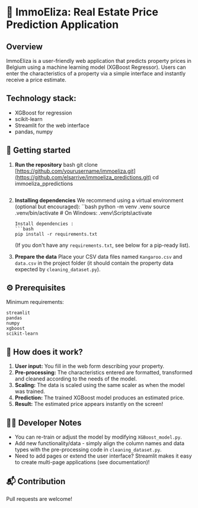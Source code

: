 # 🏡 ImmoEliza: Real Estate Price Prediction Application

## Overview
ImmoEliza is a user-friendly web application that predicts property prices in Belgium using a machine learning model (XGBoost Regressor). Users can enter the characteristics of a property via a simple interface and instantly receive a price estimate.

## Technology stack:
* XGBoost for regression
* scikit-learn
* Streamlit for the web interface
* pandas, numpy

## 🚀 Getting started
1.  **Run the repository**
    bash
    git clone [https://github.com/yourusername/immoeliza.git](https://github.com/elsarrive/immoeliza_predictions.git)
    cd immoeliza_ppredictions
    ```

2.  **Installing dependencies**
    We recommend using a virtual environment (optional but encouraged):
    ``bash
    python -m venv .venv
    source .venv/bin/activate # On Windows: .venv\Scripts\activate
    ```
    Install dependencies :
    ```bash
    pip install -r requirements.txt
    ```
    (If you don't have any `requirements.txt`, see below for a pip-ready list).

3.  **Prepare the data**
    Place your CSV data files named `Kangaroo.csv` and `data.csv` in the project folder (it should contain the property data expected by `cleaning_dataset.py`).


## ⚙️ Prerequisites
Minimum requirements:
```
streamlit
pandas
numpy
xgboost
scikit-learn
```

## 📝 How does it work?
1.  **User input:** You fill in the web form describing your property.
2.  **Pre-processing:** The characteristics entered are formatted, transformed and cleaned according to the needs of the model.
3.  **Scaling:** The data is scaled using the same scaler as when the model was trained.
4.  **Prediction:** The trained XGBoost model produces an estimated price.
5.  **Result:** The estimated price appears instantly on the screen!

## 🧑‍💻 Developer Notes
* You can re-train or adjust the model by modifying `XGBoost_model.py`.
* Add new functionality/data - simply align the column names and data types with the pre-processing code in `cleaning_dataset.py`.
* Need to add pages or extend the user interface? Streamlit makes it easy to create multi-page applications (see documentation)!

## 📬 Contribution
Pull requests are welcome!
